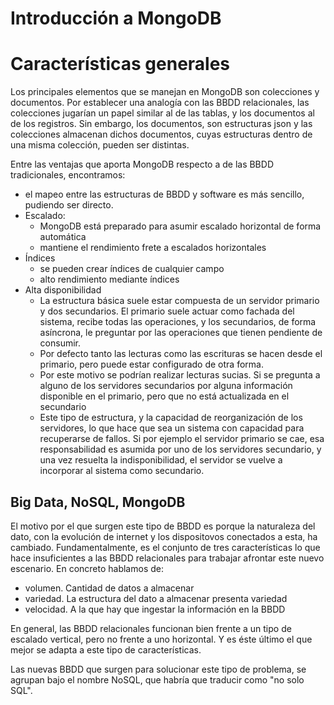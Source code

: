 # Introducción a MongoDB

# Características generales

Los principales elementos que se manejan en MongoDB son colecciones y documentos. Por establecer una analogía con las BBDD relacionales, las colecciones jugarían un papel similar al de las tablas, y los documentos al de los registros. Sin embargo, los documentos, son estructuras json y las colecciones almacenan dichos documentos, cuyas estructuras dentro de una misma colección, pueden ser distintas.

Entre las ventajas que aporta MongoDB respecto a de las BBDD tradicionales, encontramos:

* el mapeo entre las estructuras de BBDD y software es más sencillo, pudiendo ser directo.
* Escalado:
  * MongoDB está preparado para asumir escalado horizontal de forma automática
  * mantiene el rendimiento frete a escalados horizontales
* Índices
  * se pueden crear índices de cualquier campo
  * alto rendimiento mediante índices
* Alta disponibilidad
  * La estructura básica suele estar compuesta de un servidor primario y dos secundarios. El primario suele actuar como fachada del sistema, recibe todas las operaciones, y los secundarios, de forma asíncrona,  le preguntar por las operaciones que tienen pendiente de consumir.
  * Por defecto tanto las lecturas como las escrituras se hacen desde el primario, pero puede estar configurado de otra forma.
  * Por este motivo se podrían realizar lecturas sucias. Si se pregunta a alguno de los servidores secundarios por alguna información disponible en el primario, pero que no está actualizada en el secundario
  * Este tipo de estructura, y la capacidad de reorganización de los servidores, lo que hace que sea un sistema con capacidad para recuperarse de fallos. Si por ejemplo el servidor primario se cae, esa responsabilidad es asumida por uno de los servidores secundario, y una vez resuelta la indisponibilidad, el servidor se vuelve a incorporar al sistema como secundario.

## Big Data, NoSQL, MongoDB

El motivo por el que surgen este tipo de BBDD es porque la naturaleza del dato, con la evolución de internet y los dispositovos conectados a esta, ha cambiado. Fundamentalmente, es el conjunto de tres características lo que hace insuficientes a las BBDD relacionales para trabajar afrontar este nuevo escenario. En concreto hablamos de:

* volumen. Cantidad de datos a almacenar
* variedad. La estructura del dato a almacenar presenta variedad
* velocidad. A la que hay que ingestar la información en la BBDD

En general, las BBDD relacionales funcionan bien frente a un tipo de escalado vertical, pero no frente a uno horizontal. Y es éste último el que mejor se adapta a este tipo de características.

Las nuevas BBDD que surgen para solucionar este tipo de problema, se agrupan bajo el nombre NoSQL, que habría que traducir como "no solo SQL".